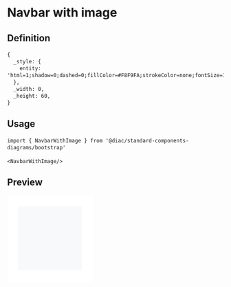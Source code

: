 # Navbar with image

## Definition

```
{
  _style: { 
    entity: 'html=1;shadow=0;dashed=0;fillColor=#F8F9FA;strokeColor=none;fontSize=16;fontColor=#181819;align=left;spacing=2;spacingLeft=55;',
  },
  _width: 0,
  _height: 60,
}
```

## Usage

```
import { NavbarWithImage } from '@diac/standard-components-diagrams/bootstrap'

<NavbarWithImage/>
```

## Preview

<img src="./navbar-with-image.png" width="200"/>
